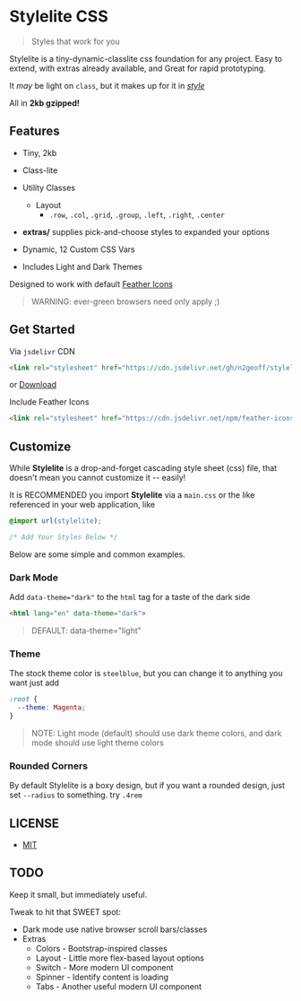 # Stylelite CSS

> Styles that work for you

Stylelite is a tiny-dynamic-classlite css foundation for any project.  Easy to extend, with extras already available, and Great for rapid prototyping.

It *may* be light on `class`, but it makes up for it in *[style](src/extras)*

All in **2kb gzipped!**

## Features

- Tiny, 2kb
- Class-lite
- Utility Classes
  - Layout
    - `.row`, `.col`, `.grid`, `.group`, `.left`, `.right`, `.center`

- **extras/** supplies pick-and-choose styles to expanded your options
- Dynamic, 12 Custom CSS Vars
- Includes Light and Dark Themes

Designed to work with default [Feather Icons](https://feathericons.com/)


> WARNING: ever-green browsers need only apply ;)


## Get Started

Via `jsdelivr` CDN

```html
<link rel="stylesheet" href="https://cdn.jsdelivr.net/gh/n2geoff/stylelite/dist/stylelite.min.css">

```

or [Download](https://raw.githubusercontent.com/n2geoff/stylelite/main/dist/stylelite.min.css)

Include Feather Icons

```html
<link rel="stylesheet" href="https://cdn.jsdelivr.net/npm/feather-icons-css/css/feather.min.css">

```

## Customize

While **Stylelite** is a drop-and-forget cascading style sheet (css) file, that doesn't mean you cannot customize it -- easily!

It is RECOMMENDED you import **Stylelite** via a `main.css` or the like referenced in your web application, like

```css
@import url(stylelite);

/* Add Your Styles Below */

```

Below are some simple and common examples.

### Dark Mode

Add `data-theme="dark"` to the `html` tag for a taste of the dark side

```html
<html lang="en" data-theme="dark">
```

> DEFAULT: data-theme="light"

### Theme

The stock theme color is `steelblue`, but you can change it to anything you want just add

```css
:root {
  --theme: Magenta;
}
```

> NOTE: Light mode (default) should use dark theme colors, and dark mode should use light theme colors

### Rounded Corners

By default Stylelite is a boxy design, but if you want a rounded design, just set `--radius` to something.  try `.4rem`


## LICENSE

- [MIT](LICENSE)


## TODO

Keep it small, but immediately useful.

Tweak to hit that SWEET spot:

- Dark mode use native browser scroll bars/classes
- Extras
  - Colors  - Bootstrap-inspired classes
  - Layout  - Little more flex-based layout options
  - Switch  - More modern UI component
  - Spinner - Identify content is loading
  - Tabs    - Another useful modern UI component
